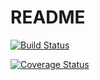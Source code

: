 # README

[![Build Status](https://img.shields.io/endpoint.svg?url=https%3A%2F%2Factions-badge.atrox.dev%2Fhttps%3A%2F%2Fgithub.com%2Fo-200%2FTaskManager%2Fbadge%3Fref%3Ddevelop&style=flat)](https://actions-badge.atrox.dev/https://github.com/o-200/TaskManager/goto?ref=develop)

[![Coverage Status](https://coveralls.io/repos/github/o-200/TaskManager/badge.svg?branch=develop)](https://coveralls.io/github/o-200/TaskManager?branch=develop)
